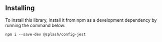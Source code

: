 ## Installing

To install this library, install it from npm as a development dependency by running the command below:

```shell
npm i --save-dev @splash/config-jest
```
